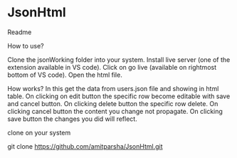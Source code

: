 # JsonHtml

Readme

How to use?

Clone the jsonWorking folder into your system.
Install live server (one of the extension available in VS code).
Click on go live (available on rightmost bottom of VS code).
Open the html file.

How works?
In this get the data from users.json file and showing in html table.
On clicking on edit button the specific row become editable with save and cancel button.
On clicking delete button the specific row delete.
On clicking cancel button the content you change not propagate.
On clicking save button the changes you did will reflect.


clone on your system

git clone https://github.com/amitparsha/JsonHtml.git
